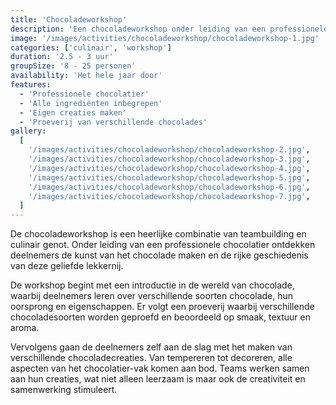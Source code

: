 ```yaml
---
title: 'Chocoladeworkshop'
description: 'Een chocoladeworkshop onder leiding van een professionele chocolatier.'
image: '/images/activities/chocoladeworkshop/chocoladeworkshop-1.jpg'
categories: ['culinair', 'workshop']
duration: '2.5 - 3 uur'
groupSize: '8 - 25 personen'
availability: 'Het hele jaar door'
features:
  - 'Professionele chocolatier'
  - 'Alle ingrediënten inbegrepen'
  - 'Eigen creaties maken'
  - 'Proeverij van verschillende chocolades'
gallery:
  [
    '/images/activities/chocoladeworkshop/chocoladeworkshop-2.jpg',
    '/images/activities/chocoladeworkshop/chocoladeworkshop-3.jpg',
    '/images/activities/chocoladeworkshop/chocoladeworkshop-4.jpg',
    '/images/activities/chocoladeworkshop/chocoladeworkshop-5.jpg',
    '/images/activities/chocoladeworkshop/chocoladeworkshop-6.jpg',
    '/images/activities/chocoladeworkshop/chocoladeworkshop-7.jpg',
  ]
---
```


De chocoladeworkshop is een heerlijke combinatie van teambuilding en culinair genot. Onder leiding van een professionele chocolatier ontdekken deelnemers de kunst van het chocolade maken en de rijke geschiedenis van deze geliefde lekkernij.

De workshop begint met een introductie in de wereld van chocolade, waarbij deelnemers leren over verschillende soorten chocolade, hun oorsprong en eigenschappen. Er volgt een proeverij waarbij verschillende chocoladesoorten worden geproefd en beoordeeld op smaak, textuur en aroma.

Vervolgens gaan de deelnemers zelf aan de slag met het maken van verschillende chocoladecreaties. Van tempereren tot decoreren, alle aspecten van het chocolatier-vak komen aan bod. Teams werken samen aan hun creaties, wat niet alleen leerzaam is maar ook de creativiteit en samenwerking stimuleert.
